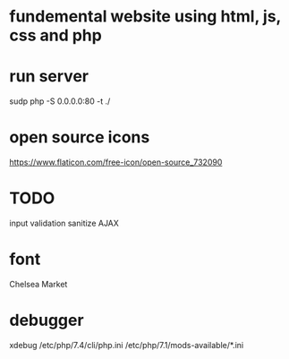 # fundemental website using html, js, css and php

# run server
sudp php -S 0.0.0.0:80 -t ./

# open source icons
https://www.flaticon.com/free-icon/open-source_732090

# TODO
input validation
sanitize
AJAX

# font
Chelsea Market

# debugger
xdebug
/etc/php/7.4/cli/php.ini
/etc/php/7.1/mods-available/*.ini
